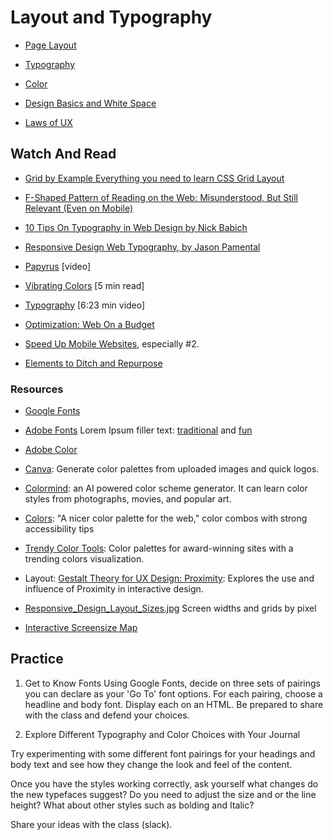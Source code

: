 # Layout and Typography

* [Page Layout](Page_Layout.pdf)
* [Typography](typography.md)
* [Color](Colors.pdf)
* [Design Basics and White Space](Design_Basics_Whitespace.pdf)


* [Laws of UX](https://lawsofux.com/)

## Watch And Read
* [Grid by Example Everything you need to learn CSS Grid Layout](https://gridbyexample.com/examples/)
* [F-Shaped Pattern of Reading on the Web: Misunderstood, But Still Relevant (Even on Mobile)](https://www.nngroup.com/articles/f-shaped-pattern-reading-web-content/)
* [10 Tips On Typography in Web Design by Nick Babich](https://uxplanet.org/10-tips-on-typography-in-web-design-13a378f4aa0d)
* [Responsive Design Web Typography, by Jason Pamental](https://www.codementor.io/design/tutorial/responsive-design-web-typography-tutorial-jason-pamental)
* [Papyrus](https://www.youtube.com/watch?v=jVhlJNJopOQ) [video]
* [Vibrating Colors](https://webdesign.tutsplus.com/articles/why-you-should-avoid-vibrating-color-combinations--cms-25621) [5 min read]
* [Typography](https://www.youtube.com/watch?v=sByzHoiYFX0)  [6:23 min video]

* [Optimization: Web On a Budget](https://www.smashingmagazine.com/2019/07/web-on-50mb-budget/)
* [Speed Up Mobile Websites](https://www.smashingmagazine.com/2019/06/web-designers-speed-mobile-websites/), especially #2.
* [Elements to Ditch and Repurpose](https://www.smashingmagazine.com/2018/12/elements-ditch-repurpose-mobile/)

### Resources
* [Google Fonts](https://fonts.google.com/)
* [Adobe Fonts](https://fonts.adobe.com/)
Lorem Ipsum filler text: [traditional](https://www.lipsum.com/) and [fun](https://designshack.net/articles/inspiration/30-useful-and-hilarious-lorem-ipsum-generators/)
* [Adobe Color](https://color.adobe.com/)
* [Canva](https://www.canva.com/colors/color-palette-generator/): Generate color palettes from uploaded images and quick logos.
* [Colormind](http://colormind.io/): an AI powered color scheme generator. It can learn color styles from photographs, movies, and popular art.
* [Colors](http://clrs.cc/): "A nicer color palette for the web," color combos with strong accessibility tips
* [Trendy Color Tools](https://www.awwwards.com/trendy-web-color-palettes-and-material-design-color-schemes-tools.html): Color palettes for award-winning sites with a trending colors visualization.

* Layout: [Gestalt Theory for UX Design: Proximity](https://uxplanet.org/gestalt-theory-for-ux-design-principle-of-proximity-e56b136d52d1): Explores the use and influence of Proximity in interactive design.
* [Responsive_Design_Layout_Sizes.jpg](https://drive.google.com/drive/u/1/folders/17_o068ehOkK6f2IlSMHcoxaf_OlGpeO1) Screen widths and grids by pixel
* [Interactive Screensize Map](https://www.screensizemap.com/)

## Practice
1. Get to Know Fonts
   Using Google Fonts, decide on three sets of pairings you can declare as your 'Go To' font options. For each pairing, choose a headline and body font. Display each on an HTML. Be prepared to share with the class and defend your choices.

2. Explore Different Typography and Color Choices with Your Journal

Try experimenting with some different font pairings for your headings and body text and see how they change the look and feel of the content.

Once you have the styles working correctly, ask yourself what changes do the new typefaces suggest? Do you need to adjust the size and or the line height? What about other styles such as bolding and Italic?

Share your ideas with the class (slack).